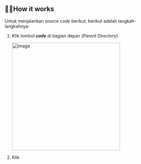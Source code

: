 ## 👨‍💻How it works
Untuk menjalankan _source code_ berikut, berikut adalah langkah-langkahnya:

1. Klik tombol ***code*** di bagian depan (_Parent Directory_).

   <img width="350" alt="image" src="https://github.com/ahnafUB/Komputasi-Tomografi/assets/142992708/3c1fe3c7-09ae-4aed-9d2b-05a1aa961ef7">

2. Klik
   
